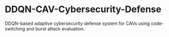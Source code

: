 # DDQN-CAV-Cybersecurity-Defense
DDQN-based adaptive cybersecurity defense system for CAVs using code-switching and burst attack evaluation.
